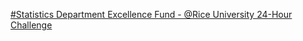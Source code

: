 [#Statistics Department Excellence Fund - @Rice University 24-Hour Challenge](https://qi.tc/qi/112503)